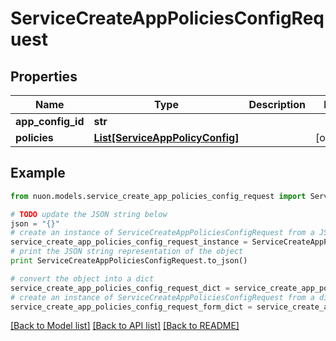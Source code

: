 # ServiceCreateAppPoliciesConfigRequest


## Properties

Name | Type | Description | Notes
------------ | ------------- | ------------- | -------------
**app_config_id** | **str** |  | 
**policies** | [**List[ServiceAppPolicyConfig]**](ServiceAppPolicyConfig.md) |  | [optional] 

## Example

```python
from nuon.models.service_create_app_policies_config_request import ServiceCreateAppPoliciesConfigRequest

# TODO update the JSON string below
json = "{}"
# create an instance of ServiceCreateAppPoliciesConfigRequest from a JSON string
service_create_app_policies_config_request_instance = ServiceCreateAppPoliciesConfigRequest.from_json(json)
# print the JSON string representation of the object
print ServiceCreateAppPoliciesConfigRequest.to_json()

# convert the object into a dict
service_create_app_policies_config_request_dict = service_create_app_policies_config_request_instance.to_dict()
# create an instance of ServiceCreateAppPoliciesConfigRequest from a dict
service_create_app_policies_config_request_form_dict = service_create_app_policies_config_request.from_dict(service_create_app_policies_config_request_dict)
```
[[Back to Model list]](../README.md#documentation-for-models) [[Back to API list]](../README.md#documentation-for-api-endpoints) [[Back to README]](../README.md)


